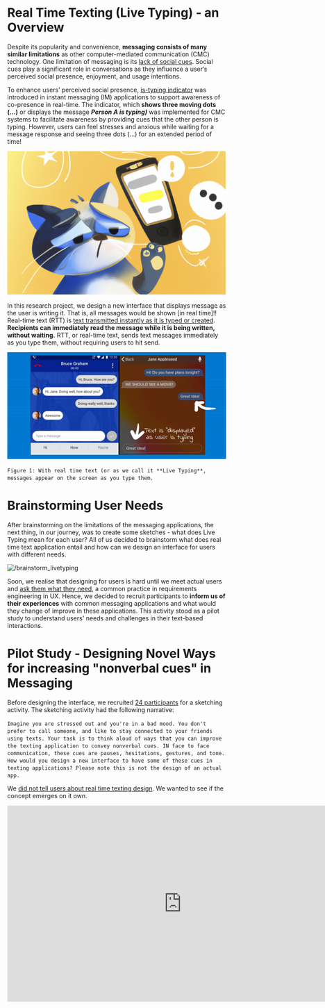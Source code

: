 # Real Time Texting (Live Typing) - an Overview

Despite its popularity and convenience, **messaging consists of many similar limitations** as other computer-mediated communication (CMC) technology. One limitation of messaging is its [lack of social cues](). Social cues play a significant role in conversations as they influence a user’s perceived social presence, enjoyment, and usage intentions.

To enhance users’ perceived social presence, [is-typing indicator]() was introduced in instant messaging (IM) applications to support awareness of co-presence in real-time. The indicator, which **shows three moving dots (...)** or displays the message **_Person A is typing)_** was implemented for CMC systems to facilitate awareness by providing cues that the other person is typing. However, users can feel stresses and anxious while waiting for a message response and seeing three dots (...) for an extended period of time!

![/rtt](images//cat_sad_waiting.png)

In this research project, we design a new interface that displays message as the user is writing it. That is, all messages would be shown [in real time]!! Real-time text (RTT) is [text transmitted instantly as it is typed or created](). **Recipients can immediately read the message while it is being written, without waiting.** RTT, or real-time text, sends text messages immediately as you type them, without requiring users to hit send.

![/rtt](images//rtt.jpeg)

`Figure 1: With real time text (or as we call it **Live Typing**, messages appear on the screen as you type them.`

# Brainstorming User Needs

After brainstorming on the limitations of the messaging applications, the next thing, in our journey, was to create some sketches - what does Live Typing mean for each user? All of us decided to brainstorm what does real time text application entail and how can we design an interface for users with different needs. 

![/brainstorm_livetyping](images//brainstorm_livetyping.jpeg)

Soon, we realise that designing for users is hard until we meet actual users and [ask them what they need](), a common practice in requirements engineering in UX. Hence, we decided to recruit participants to **inform us of their experiences** with common messaging applications and what would they change of improve in these applications. This activity stood as a pilot study to understand users' needs and challenges in their text-based interactions.

# Pilot Study - Designing Novel Ways for increasing "nonverbal cues" in Messaging

Before designing the interface, we recruited [24 participants]() for a sketching activity. The sketching activity had the following narrative:

`Imagine you are stressed out and you're in a bad mood. You don't prefer to call someone, and like to stay connected to your friends using texts. Your task is to think aloud of ways that you can improve the texting application to convey nonverbal cues. IN face to face communication, these cues are pauses, hesitations, gestures, and tone. How would you design a new interface to have some of these cues in texting applications? Please note this is not the design of an actual app.`

We [did not tell users about real time texting design](). We wanted to see if the concept emerges on it own.

<iframe style="border: 1px solid rgba(0, 0, 0, 0.1);" width="800" height="450" src="https://www.figma.com/embed?embed_host=share&url=https%3A%2F%2Fwww.figma.com%2Ffile%2FELovpx1WJWJEHecHB5MH6R%2FUntitled%3Fnode-id%3D0%253A1%26t%3Dn0pdUB4YthX9qx1S-1" allowfullscreen></iframe>
